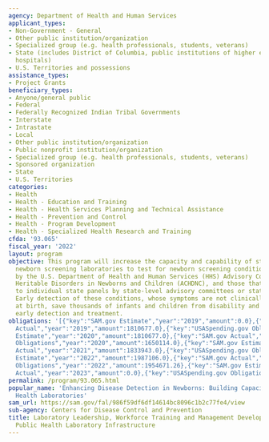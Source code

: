 ```yaml
---
agency: Department of Health and Human Services
applicant_types:
- Non-Government - General
- Other public institution/organization
- Specialized group (e.g. health professionals, students, veterans)
- State (includes District of Columbia, public institutions of higher education and
  hospitals)
- U.S. Territories and possessions
assistance_types:
- Project Grants
beneficiary_types:
- Anyone/general public
- Federal
- Federally Recognized Indian Tribal Governments
- Interstate
- Intrastate
- Local
- Other public institution/organization
- Public nonprofit institution/organization
- Specialized group (e.g. health professionals, students, veterans)
- Sponsored organization
- State
- U.S. Territories
categories:
- Health
- Health - Education and Training
- Health - Health Services Planning and Technical Assistance
- Health - Prevention and Control
- Health - Program Development
- Health - Specialized Health Research and Training
cfda: '93.065'
fiscal_year: '2022'
layout: program
objective: This program will increase the capacity and capability of state and territorial
  newborn screening laboratories to test for newborn screening conditions as recommended
  by the U.S. Department of Health and Human Services (HHS) Advisory Committee on
  Heritable Disorders in Newborns and Children (ACHDNC), and those that might be added
  to individual state panels by state-level advisory committees or state legislatures.
  Early detection of these conditions, whose symptoms are not clinically observable
  at birth, save thousands of infants and children from disability and death through
  early detection and treatment.
obligations: '[{"key":"SAM.gov Estimate","year":"2019","amount":0.0},{"key":"SAM.gov
  Actual","year":"2019","amount":1810677.0},{"key":"USASpending.gov Obligations","year":"2019","amount":1869450.0},{"key":"SAM.gov
  Estimate","year":"2020","amount":1810677.0},{"key":"SAM.gov Actual","year":"2020","amount":3000000.0},{"key":"USASpending.gov
  Obligations","year":"2020","amount":1650114.0},{"key":"SAM.gov Estimate","year":"2021","amount":2999998.0},{"key":"SAM.gov
  Actual","year":"2021","amount":1833943.0},{"key":"USASpending.gov Obligations","year":"2021","amount":1493125.71},{"key":"SAM.gov
  Estimate","year":"2022","amount":1987106.0},{"key":"SAM.gov Actual","year":"2022","amount":1987106.0},{"key":"USASpending.gov
  Obligations","year":"2022","amount":1954671.26},{"key":"SAM.gov Estimate","year":"2023","amount":1906695.0},{"key":"SAM.gov
  Actual","year":"2023","amount":0.0},{"key":"USASpending.gov Obligations","year":"2023","amount":1906695.0}]'
permalink: /program/93.065.html
popular_name: 'Enhancing Disease Detection in Newborns: Building Capacity in Public
  Health Laboratories'
sam_url: https://sam.gov/fal/986f59df6df14614bc8096c1b2c77fe4/view
sub-agency: Centers for Disease Control and Prevention
title: Laboratory Leadership, Workforce Training and Management Development, Improving
  Public Health Laboratory Infrastructure
---
```


